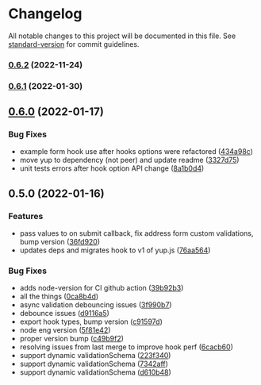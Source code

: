 # Changelog

All notable changes to this project will be documented in this file. See [standard-version](https://github.com/conventional-changelog/standard-version) for commit guidelines.

### [0.6.2](https://github.com/platypusrex/react-hook-form/compare/v0.6.1...v0.6.2) (2022-11-24)

### [0.6.1](https://github.com/platypusrex/react-hook-form/compare/v0.6.0...v0.6.1) (2022-01-30)

## [0.6.0](https://github.com/platypusrex/react-hook-form/compare/v0.5.0...v0.6.0) (2022-01-17)


### Bug Fixes

* example form hook use after hooks options were refactored ([434a98c](https://github.com/platypusrex/react-hook-form/commit/434a98c9c62090cf762484c55806c68a6d5d5789))
* move yup to dependency (not peer) and update readme ([3327d75](https://github.com/platypusrex/react-hook-form/commit/3327d75226cb9a4d1b2f7b01c6acdf9c719fc669))
* unit tests errors after hook option API change ([8a1b0d4](https://github.com/platypusrex/react-hook-form/commit/8a1b0d4789f1e0ec74e0b174bbcc25a17653e5c7))

## 0.5.0 (2022-01-16)


### Features

* pass values to on submit callback, fix address form custom validations, bump version ([36fd920](https://github.com/platypusrex/react-hook-form/commit/36fd9205f62cf30a7372a661603948f8613c4a38))
* updates deps and migrates hook to v1 of yup.js ([76aa564](https://github.com/platypusrex/react-hook-form/commit/76aa5641a05346a675a91dfc365b47616956addd))


### Bug Fixes

* adds node-version for CI github action ([39b92b3](https://github.com/platypusrex/react-hook-form/commit/39b92b302d7f84e626a1cb4d743e45bb3b5f4c20))
* all the things ([0ca8b4d](https://github.com/platypusrex/react-hook-form/commit/0ca8b4d189100def856a1216d65727643cbf8e31))
* async validation debouncing issues ([3f990b7](https://github.com/platypusrex/react-hook-form/commit/3f990b7b7ef16bd0c1a4313ab98261935d06e3cb))
* debounce issues ([d9116a5](https://github.com/platypusrex/react-hook-form/commit/d9116a531bfcaee34f9aa3ebdc264fc6444c2508))
* export hook types, bump version ([c91597d](https://github.com/platypusrex/react-hook-form/commit/c91597df0185f66de994a5ac3a8b0744eb70eae4))
* node eng version ([5f81e42](https://github.com/platypusrex/react-hook-form/commit/5f81e4267d603dd6e4b02e30eb4a04aec1453c1f))
* proper version bump ([c49b9f2](https://github.com/platypusrex/react-hook-form/commit/c49b9f2a134d4db810c21e45b563018ca3848457))
* resolving issues from last merge to improve hook perf ([6cacb60](https://github.com/platypusrex/react-hook-form/commit/6cacb6074a49f78956af20f25daa61e995bc8a45))
* support dynamic validationSchema ([223f340](https://github.com/platypusrex/react-hook-form/commit/223f3401e4e07f59cb7355d20496b1709986aae6))
* support dynamic validationSchema ([7342aff](https://github.com/platypusrex/react-hook-form/commit/7342aff9bba66027a9b23af96b4d8f2b7f03ea61))
* support dynamic validationSchema ([d610b48](https://github.com/platypusrex/react-hook-form/commit/d610b48d525a158d89d9a3f5303ad28191e5a5eb))
